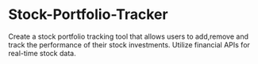 # Stock-Portfolio-Tracker
Create a stock portfolio tracking tool that allows users to add,remove and track the performance of their stock investments. Utilize financial APIs for real-time stock data.
